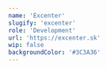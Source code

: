 ```yaml
---
name: 'Excenter'
slugify: 'excenter'
role: 'Development'
url: 'https://excenter.sk'
wip: false
backgroundColor: '#3C3A36'
---
```

